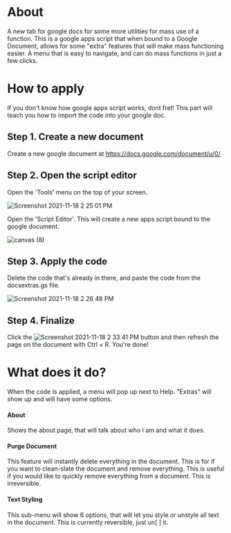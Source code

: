 # About
A new tab for google docs for some more utilities for mass use of a function. This is a google apps script that when bound to a Google Document, allows for some "extra" features that will make mass functioning easier. A menu that is easy to navigate, and can do mass functions in just a few clicks.

# How to apply
If you don't know how google apps script works, dont fret! This part will teach you how to import the code into your google doc.

## Step 1. Create a new document
Create a new google document at https://docs.google.com/document/u/0/

## Step 2. Open the script editor

Open the 'Tools' menu on the top of your screen.

![Screenshot 2021-11-18 2 25 01 PM](https://user-images.githubusercontent.com/81582497/142484022-f8ff553d-fb0e-4219-b9bc-1e34862fd860.png)

Open the 'Script Editor'. This will create a new apps script bound to the google document.

![canvas (8)](https://user-images.githubusercontent.com/81582497/142484109-a90848be-0851-4daf-b142-08ae8807200c.png)

## Step 3. Apply the code

Delete the code that's already in there, and paste the code from the docsextras.gs file.

![Screenshot 2021-11-18 2 26 48 PM](https://user-images.githubusercontent.com/81582497/142484288-19485462-b9b1-49c3-89a6-af8af7986889.png)

## Step 4. Finalize
Click the ![Screenshot 2021-11-18 2 33 41 PM](https://user-images.githubusercontent.com/81582497/142484509-acce6590-ad87-4d7f-853d-ce60c6072448.png) button and then refresh the page on the document with Ctrl + R. You're done!

# What does it do?
When the code is applied, a menu will pop up next to Help. "Extras" will show up and will have some options.

#### About
Shows the about page, that will talk about who I am and what it does.
#### Purge Document
This feature will instantly delete everything in the document. This is for if you want to clean-slate the document and remove everything. This is useful if you would like to quickly remove everything from a document. This is irreversible.
#### Text Styling
This sub-menu will show 6 options, that will let you style or unstyle all text in the document. This is currently reversible, just un[   ] it.
